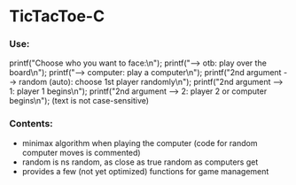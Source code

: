 # TicTacToe-C
### Use:
printf("Choose who you want to face:\n");
printf("--> otb: play over the board\n");
printf("--> computer: play a computer\n");
printf("2nd argument --> random (auto): choose 1st player randomly\n");
printf("2nd argument --> 1: player 1 begins\n");
printf("2nd argument --> 2: player 2 or computer begins\n");
(text is not case-sensitive)

### Contents:
- minimax algorithm when playing the computer (code for random computer moves is commented)
- random is ns random, as close as true random as computers get
- provides a few (not yet optimized) functions for game management